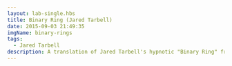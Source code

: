 ```yaml
---
layout: lab-single.hbs
title: Binary Ring (Jared Tarbell)
date: 2015-09-03 21:49:35
imgName: binary-rings
tags:
  - Jared Tarbell
description: A translation of Jared Tarbell's hypnotic "Binary Ring" from Processing to JavaScript. At first I thought this might be too much for the 2d canvas renderer. Yet it seems to work just fine. I really like Tarbell's work and since he shares the <a href="http://www.complexification.net/gallery/machines/binaryRing/appletm/BinaryRing_m.pde" target="_blank" rel="noopener">source code</a>, I am going to do a few more of these to learn how he gets all those organic images. See his work at <a href="http://www.complexification.net/gallery/" target="_blank" rel="noopener">complexification.net</a>.
---
```

